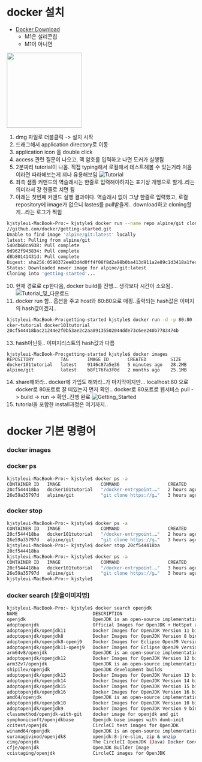 docker 설치
====
* [Docker Download](https://hub.docker.com/editions/community/docker-ce-desktop-mac )
  * M1은 실리콘칩
  * M1이 아니면 
<img src="https://user-images.githubusercontent.com/21075371/126887134-c4f3117f-8d8a-43f9-ab89-67deb77f15ab.jpg" width="200" />

  1. dmg 파일로 더블클릭 -> 설치 시작
  2. 드래그해서 application directory로 이동
  3. application icon 을 double click
  5. access 관련 질문이 나오고, 맥 암호를 입력하고 나면 도커가 실행됨
  6. 2분짜리 tutorial이 나옴. 직접 typing해서 로컬해서 테스트해볼 수 있는거라 처음이라면 따라해보는게 꾀나 유용해보임
![Tutorial](https://user-images.githubusercontent.com/21075371/126887113-4c9c5dcd-a975-4918-9dd2-d41eda8fdae0.jpg)
  7. 좌측 샘플 커맨드의 역슬래시는 한줄로 입력해야하지는 표기상 개행으로 할게..라는 의미라서 걍 한줄로 치면 됨
  8. 아래는 첫번째 커맨드 실행 결과이다. 역슬래시 없이 그냥 한줄로 입력했고, 로컬 repository에 image가 없으니 lastes를 pull받을게.. download하고 cloning할게...라는 로그가 찍힘
```bash
kjstyleui-MacBook-Pro:~ kjstyle$ docker run --name repo alpine/git clone https:
//github.com/docker/getting-started.git 
Unable to find image 'alpine/git:latest' locally
latest: Pulling from alpine/git
540db60ca938: Pull complete 
9d962f943834: Pull complete 
d8b80141431d: Pull complete 
Digest: sha256:0590372ee83d4d0ff4f08f8d2a98b0ba413d911a2e89c1d3418a1fed9a66337c
Status: Downloaded newer image for alpine/git:latest
Cloning into 'getting-started'...
```
  10. 현재 경로로 cp한다음, docker build를 진행... 생각보다 시간이 소요됨..
![Tutorial_및_다운로드](https://user-images.githubusercontent.com/21075371/126887349-1deccea0-4cd3-41d5-bbfe-350edf2f420b.jpg)
  12. docker run 함.. 옵션을 주고 host와 80:80으로 매핑..출력되는 hash값은 이미지의 hash값이겠지..
```bash
kjstyleui-MacBook-Pro:getting-started kjstyle$ docker run -d -p 80:80 --name do
cker-tutorial docker101tutorial 
20cf544418bac21244e2f0b53ae2c2aa89135502044dde73c6ee240b7783474b
```
  13. hash아닌듯.. 이미지리스트의 hash값과 다름
```
kjstyleui-MacBook-Pro:getting-started kjstyle$ docker images
REPOSITORY          TAG       IMAGE ID       CREATED         SIZE
docker101tutorial   latest    9146c87a5e36   5 minutes ago   28.2MB
alpine/git          latest    b8f176fa3f0d   2 months ago    25.1MB
```
  14. share해봐라.. docker에 가입도 해봐라..가 마지막이지만... localhost:80 으로 docker로 80포트로 잘 떠있는지 먼저 확인.. docker로 80포트로 웹서비스 pull -> build -> run -> 확인..진행 완료
![Getting_Started](https://user-images.githubusercontent.com/21075371/126887413-b7c7b287-307b-4c6a-a374-8546f3f758d6.jpg)
  15. tutorial을 포함한 install과정은 여기까지..



docker 기본 명령어
===
### docker images

### docker ps
```bash
kjstyleui-MacBook-Pro:~ kjstyle$ docker ps -a
CONTAINER ID   IMAGE               COMMAND                  CREATED       STATUS                   PORTS                               NAMES
20cf544418ba   docker101tutorial   "/docker-entrypoint.…"   2 hours ago   Up 2 hours               0.0.0.0:80->80/tcp, :::80->80/tcp   docker-tutorial
26e59a35797d   alpine/git          "git clone https://g…"   3 hours ago   Exited (0) 3 hours ago                                       repo
```


### docker stop 
```bash
kjstyleui-MacBook-Pro:~ kjstyle$ docker ps -a
CONTAINER ID   IMAGE               COMMAND                  CREATED       STATUS                   PORTS                               NAMES
20cf544418ba   docker101tutorial   "/docker-entrypoint.…"   2 hours ago   Up 2 hours               0.0.0.0:80->80/tcp, :::80->80/tcp   docker-tutorial
26e59a35797d   alpine/git          "git clone https://g…"   3 hours ago   Exited (0) 3 hours ago                                       repo
kjstyleui-MacBook-Pro:~ kjstyle$ docker stop 20cf544418ba
20cf544418ba
kjstyleui-MacBook-Pro:~ kjstyle$ docker ps -a
CONTAINER ID   IMAGE               COMMAND                  CREATED       STATUS                     PORTS     NAMES
20cf544418ba   docker101tutorial   "/docker-entrypoint.…"   3 hours ago   Exited (0) 5 seconds ago             docker-tutorial
26e59a35797d   alpine/git          "git clone https://g…"   3 hours ago   Exited (0) 3 hours ago               repo
kjstyleui-MacBook-Pro:~ kjstyle$ 
```


### docker search [찾을이미지명]
```bash
kjstyleui-MacBook-Pro:~ kjstyle$ docker search openjdk
NAME                            DESCRIPTION                                     STARS     OFFICIAL   AUTOMATED
openjdk                         OpenJDK is an open-source implementation of …   2843      [OK]       
adoptopenjdk                    Official Images for OpenJDK + HotSpot and Op…   305       [OK]       
adoptopenjdk/openjdk11          Docker Images for OpenJDK Version 11 binarie…   153                  
adoptopenjdk/openjdk8           Docker Images for OpenJDK Version 8 binaries…   97                   
adoptopenjdk/openjdk8-openj9    Docker Images for Eclipse OpenJ9 Version 8 b…   45                   
adoptopenjdk/openjdk11-openj9   Docker Images for Eclipse OpenJ9 Version 11 …   40                   
arm64v8/openjdk                 OpenJDK is an open-source implementation of …   32                   
adoptopenjdk/openjdk12          Docker Images for OpenJDK Version 12 binarie…   19                   
arm32v7/openjdk                 OpenJDK is an open-source implementation of …   17                   
shipilev/openjdk                OpenJDK development builds                      11                   
adoptopenjdk/openjdk13          Docker Images for OpenJDK Version 13 binarie…   10                   
adoptopenjdk/openjdk14          Docker Images for OpenJDK Version 14 binarie…   9                    
adoptopenjdk/openjdk15          Docker Images for OpenJDK Version 15 binarie…   8                    
adoptopenjdk/openjdk16          Docker Images for OpenJDK Version 16 binarie…   7                    
amd64/openjdk                   OpenJDK is an open-source implementation of …   4                    
adoptopenjdk/openjdk10          Docker Images for OpenJDK Version 10 binarie…   3                    
adoptopenjdk/openjdk9           Docker Images for OpenJDK Version 9 binaries…   2                    
classmethod/openjdk-with-git    docker image for openjdk and git                1                    [OK]
symphonicsoft/openjdkbase       Openjdk base images with dumb-init              1                    
ccitest/openjdk                 CircleCI test images for OpenJDK                1                    [OK]
winamd64/openjdk                OpenJDK is an open-source implementation of …   1                    
suranagivinod/openjdk8          openjdk:8-jre-slim, zip & unzip                 0                    
cimg/openjdk                    The CircleCI OpenJDK (Java) Docker Convenien…   0                    
cfje/openjdk                    OpenJDK Builder Image                           0                    
ccistaging/openjdk              CircleCI images for OpenJDK                     0                    [OK]
```
